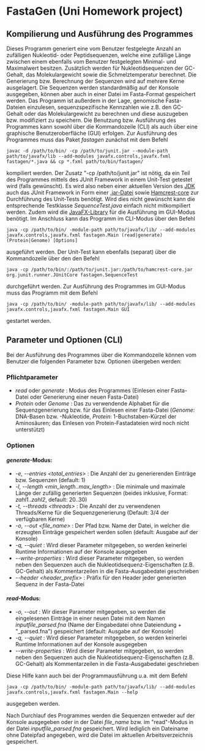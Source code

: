 # FastaGen (Uni Homework project)

## Kompilierung und Ausführung des Programmes

Dieses Programm generiert eine vom Benutzer festgelegte Anzahl an zufälligen Nukleotid- oder Peptidsequenzen, welche eine zufällige Länge zwischen einem ebenfalls vom Benutzer festgelegten Minimal- und Maximalwert besitzen. Zusätzlich werden für Nukleotidsequenzen der GC-Gehalt, das Molekulargewicht sowie die Schmelztemperatur berechnet. Die Generierung bzw. Berechnung der Sequenzen wird auf mehrere Kerne ausgelagert. Die Sequenzen werden standardmäßig auf der Konsole ausgegeben, können aber auch in einer Datei im Fasta-Format gespeichert werden. Das Programm ist außerdem in der Lage, genomische Fasta-Dateien einzulesen, sequenzspezifische Kennzahlen wie z.B. den GC-Gehalt oder das Molekulargewicht zu berechnen und diese auszugeben bzw. modifiziert zu speichern. Die Benutzung bzw. Ausführung des Programmes kann sowohl über die Kommandozeile (CLI) als auch über eine graphische Benutzeroberfläche (GUI) erfolgen. Zur Ausführung des Programmes muss das Paket *fastagen* zunächst mit dem Befehl
```
javac -d /path/to/bin/ -cp /path/to/junit.jar --module-path path/to/javafx/lib --add-modules javafx.controls,javafx.fxml fastagen/*.java && cp *.fxml path/to/bin/fastagen/
```
kompiliert werden. Der Zusatz "-cp /path/to/junit.jar" ist nötig, da ein Teil des Programmes mittels des JUnit Framework in einem Unit-Test getestet wird (falls gewünscht). Es wird also neben einer aktuellen Version des [JDK](https://www.oracle.com/java/technologies/downloads/) auch das JUnit Framework in Form einer [.jar-Datei](https://search.maven.org/remotecontent?filepath=junit/junit/4.13.2/junit-4.13.2.jar) sowie [Hamcrest-core](https://search.maven.org/remotecontent?filepath=org/hamcrest/hamcrest-core/1.3/hamcrest-core-1.3.jar) zur Durchführung des Unit-Tests benötigt. Wird dies nicht gewünscht kann die entsprechende Testklasse *SequenceTest.java* einfach nicht mitkompiliert werden. Zudem wird die [JavaFX-Library](https://gluonhq.com/products/javafx/) für die Ausführung im GUI-Modus benötigt. Im Anschluss kann das Programm im CLI-Modus über den Befehl
```
java -cp /path/to/bin/ -module-path path/to/javafx/lib/ --add-modules javafx.controls,javafx.fxml fastagen.Main (read|generate) (Protein|Genome) [Options]
```
ausgeführt werden. Der Unit-Test kann ebenfalls (separat) über die Kommandozeile über den den Befehl
```
java -cp /path/to/bin/:/path/to/junit.jar:/path/to/hamcrest-core.jar org.junit.runner.JUnitCore fastagen.SequenceTest
```
durchgeführt werden. Zur Ausführung des Programmes im GUI-Modus muss das Programm mit dem Befehl
```
java -cp /path/to/bin/ -module-path path/to/javafx/lib/ --add-modules javafx.controls,javafx.fxml fastagen.Main GUI
```
gestartet werden.


## Parameter und Optionen (CLI)

Bei der Ausführung des Programmes über die Kommandozeile können vom Benutzer die folgenden Parameter bzw. Optionen übergeben werden:

### Pflichtparameter

* *read* oder *generate* : Modus des Programmes (Einlesen einer Fasta-Datei oder Generierung einer neuen Fasta-Datei)
* *Protein* oder *Genome* : Das zu verwendende Alphabet für die Sequenzgenerierung bzw. für das Einlesen einer Fasta-Datei (*Genome*: DNA-Basen bzw. -Nukleotide, *Protein*: 1-Buchstaben-Kürzel der Aminosäuren; das Einlesen von Protein-Fastadateien wird noch nicht unterstützt)

### Optionen

#### *generate*-Modus:

* *-e, --entries \<total_entries\>* : Die Anzahl der zu generierenden Einträge bzw. Sequenzen (default: 1)
* *-l, --length \<min_length..max_length\>* : Die minimale und maximale Länge der zufällig generierten Sequenzen (beides inklusive, Format: *zahl1..zahl2*, default: 20..30)
* *-t, --threads \<threads\>* : Die Anzahl der zu verwendenen Threads/Kerne für die Sequenzgenerierung (Default: 3/4 der verfügbaren Kerne)
* *-o, --out \<file_name\>* : Der Pfad bzw. Name der Datei, in welcher die erzeugten Einträge gespeichert werden sollen (default: Ausgabe auf der Konsole)
* *-q, --quiet* : Wird dieser Parameter mitgegeben, so werden keinerlei Runtime Informationen auf der Konsole ausgegeben
* *--write-properties* : Wird dieser Parameter mitgegeben, so werden neben den Sequenzen auch die Nukleotidsequenz-Eigenschaften (z.B. GC-Gehalt) als Kommentarzeilen in die Fasta-Ausgabedatei geschrieben
* *--header \<header_prefix\>* : Präfix für den Header jeder generierten Sequenz in der Fasta-Datei

#### *read*-Modus:

* *-o, --out* : Wir dieser Parameter mitgegeben, so werden die eingelesenen Einträge in einer neuen Datei mit dem Namen *inputfile_parsed.fna* (Name der Eingabedatei ohne Dateiendung + "_parsed.fna") gespeichert (default: Ausgabe auf der Konsole)
* *-q, --quiet* : Wird dieser Parameter mitgegeben, so werden keinerlei Runtime Informationen auf der Konsole ausgegeben
* *--write-properties* : Wird dieser Parameter mitgegeben, so werden neben den Sequenzen auch die Nukleotidsequenz-Eigenschaften (z.B. GC-Gehalt) als Kommentarzeilen in die Fasta-Ausgabedatei geschrieben

Diese Hilfe kann auch bei der Programmausführung u.a. mit dem Befehl
```
java -cp /path/to/bin/ -module-path path/to/javafx/lib/ --add-modules javafx.controls,javafx.fxml fastagen.Main --help
```
ausgegeben werden.

Nach Durchlauf des Programmes werden die Sequenzen entweder auf der Konsole ausgegeben oder in der Datei *file_name* bzw. im "read"-Modus in der Datei *inputfile_parsed.fna* gespeichert. Wird lediglich ein Dateiname ohne Dateipfad angegeben, wird die Datei im aktuellen Arbeitsverzeichnis gespeichert.





